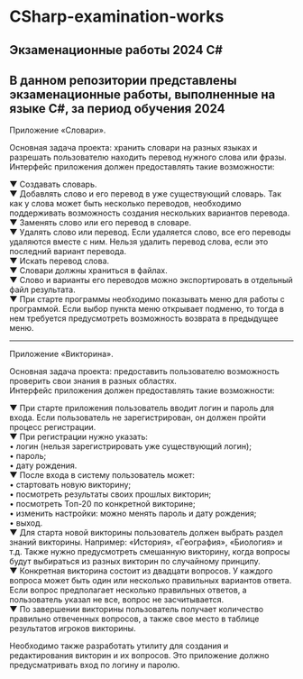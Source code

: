 # CSharp-examination-works
Экзаменационные работы 2024 C#
------------------------------
В данном репозитории представлены экзаменационные работы, выполненные на языке C#, за период обучения 2024
------------------------------
Приложение «Словари».  

Основная задача проекта: хранить словари на разных языках и разрешать пользователю находить перевод нужного слова или фразы.  
Интерфейс приложения должен предоставлять такие возможности:  

▼ Создавать словарь.  
▼ Добавлять слово и его перевод в уже существующий словарь. Так как у слова может быть несколько переводов, необходимо поддерживать возможность создания нескольких вариантов перевода.  
▼ Заменять слово или его перевод в словаре.  
▼ Удалять слово или перевод. Если удаляется слово, все его переводы удаляются вместе с ним. Нельзя удалить перевод слова, если это последний вариант перевода.  
▼ Искать перевод слова.  
▼ Словари должны храниться в файлах.  
▼ Слово и варианты его переводов можно экспортировать в отдельный файл результата.  
▼ При старте программы необходимо показывать меню для работы с программой. Если выбор пункта меню открывает подменю, то тогда в нем требуется предусмотреть возможность возврата в предыдущее меню.  

------------------------------
Приложение «Викторина».  

Основная задача проекта: предоставить пользователю возможность проверить свои знания в разных областях.  
Интерфейс приложения должен предоставлять такие возможности:  

▼ При старте приложения пользователь вводит логин и пароль для входа. Если пользователь не зарегистрирован, он должен пройти процесс регистрации.  
▼ При регистрации нужно указать:  
	• логин (нельзя зарегистрировать уже существующий логин);  
	• пароль;  
	• дату рождения.  
▼ После входа в систему пользователь может:  
  • стартовать новую викторину;  
  • посмотреть результаты своих прошлых викторин;  
  • посмотреть Топ-20 по конкретной викторине;  
  • изменить настройки: можно менять пароль и дату рождения;  
  • выход.  
▼ Для старта новой викторины пользователь должен выбрать раздел знаний викторины. Например: «История», «География», «Биология» и т.д. Также нужно предусмотреть смешанную викторину, когда вопросы будут выбираться из разных викторин по случайному принципу.  
▼ Конкретная викторина состоит из двадцати вопросов. У каждого вопроса может быть один или несколько правильных вариантов ответа. Если вопрос предполагает несколько правильных ответов, а пользователь указал не все, вопрос не засчитывается.  
▼ По завершении викторины пользователь получает количество правильно отвеченных вопросов, а также свое место в таблице результатов игроков викторины.  

Необходимо также разработать утилиту для создания и редактирования викторин и их вопросов. Это приложение должно предусматривать вход по логину и паролю.
